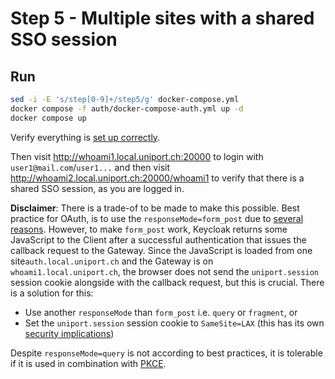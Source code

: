 # Step 5 - Multiple sites with a shared SSO session

## Run

```bash
sed -i -E 's/step[0-9]+/step5/g' docker-compose.yml
docker compose -f auth/docker-compose-auth.yml up -d
docker compose up
```

Verify everything is [set up correctly](../auth/README.md).

Then visit <http://whoami1.local.uniport.ch:20000> to login with `user1@mail.com`/`user1...` and then visit <http://whoami2.local.uniport.ch:20000/whoami1> to verify that there is a shared SSO session, as you are logged in.

**Disclaimer**: There is a trade-of to be made to make this possible. Best practice for OAuth, is to use the `responseMode=form_post` due to [several reasons](https://www.ietf.org/archive/id/draft-ietf-oauth-security-topics-29.html). However, to make `form_post` work, Keycloak returns some JavaScript to the Client after a successful authentication that issues the callback request to the Gateway. Since the JavaScript is loaded from one site`auth.local.uniport.ch` and the Gateway is on `whoami1.local.uniport.ch`, the browser does not send the `uniport.session` session cookie alongside with the callback request, but this is crucial. There is a solution for this:

* Use another `responseMode` than `form_post` i.e. `query` or `fragment`, or
* Set the `uniport.session` session cookie to `SameSite=LAX` (this has its own [security implications](https://owasp.org/www-community/SameSite))

Despite `responseMode=query` is not according to best practices, it is tolerable if it is used in combination with [PKCE](https://www.rfc-editor.org/rfc/rfc7636).
